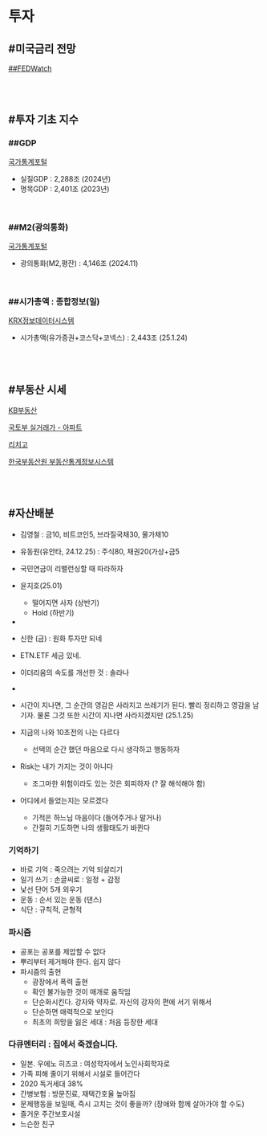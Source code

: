 # 투자

## #미국금리 전망

[##FEDWatch](https://www.cmegroup.com/markets/interest-rates/cme-fedwatch-tool.html)

<br><br> 

## #투자 기초 지수
### ##GDP
[국가통계포털](https://kosis.kr/index/index.do)
- 실질GDP : 2,288조 (2024년)
- 명목GDP : 2,401조 (2023년)

<br>

### ##M2(광의통화)
[국가통계포털](https://kosis.kr/index/index.do)
- 광의통화(M2,평잔) : 4,146조 (2024.11)

<br>

### ##시가총액 : 종합정보(일)
[KRX정보데이터시스템](http://data.krx.co.kr/contents/MDC/MDI/mdiLoader/index.cmd?menuId=MDC0201)
- 시가총액(유가증권+코스닥+코넥스) : 2,443조 (25.1.24)

<br><br> 


## #부동산 시세

[KB부동산](https://kbland.kr/)

[국토부 실거래가 - 아파트](http://rt.molit.go.kr/)

[리치고](https://m.richgo.ai/pc)

[한국부동산원 부동산통계정보시스템](https://www.reb.or.kr/)

<br><br> 


## #자산배분
- 김영철 : 금10, 비트코인5, 브라질국채30, 물가채10
- 유동원(유안타, 24.12.25) : 주식80, 채권20(가상+금5
- 국민연금이 리밸런싱할 때 따라하자
- 윤지호(25.01) 
  - 떨어지면 사자 (상반기)
  - Hold (하반기)
- 
- 신한 (금) : 원화 투자만 되네
- ETN.ETF 세금 있네.
- 이더리움의 속도를 개선한 것 : 솔라나
-  
- 시간이 지나면, 그 순간의 영감은 사라지고 쓰레기가 된다. 빨리 정리하고 영감을 남기자. 물론 그것 또한 시간이 지나면 사라지겠지만 (25.1.25)

- 지금의 나와 10초전의 나는 다르다
  - 선택의 순간 했던 마음으로 다시 생각하고 행동하자

- Risk는 내가 가지는 것이 아니다
  - 조그마한 위험이라도 있는 것은 회피하자 (? 잘 해석해야 함)

- 어디에서 들었는지는 모르겠다
  - 기적은 하느님 마음이다 (들어주거나 말거나)
  - 간절히 기도하면 나의 생활태도가 바뀐다


### 기억하기
  - 바로 기억 : 죽으려는 기억 되살리기
  - 일기 쓰기 : 손글씨로 : 일정 + 감정
  - 낯선 단어 5개 외우기
  - 운동 : 순서 있는 운동 (댄스)
  - 식단 : 규칙적, 균형적

### 파시즘
- 공포는 공포를 제압할 수 없다
- 뿌리부터 제거해야 한다. 쉽지 않다
- 파시즘의 출현 
  - 광장에서 폭력 출현
  - 확인 불가능한 것이 매개로 움직임
  - 단순화시킨다. 강자와 약자로. 자신의 강자의 편에 서기 위해서
  - 단순하면 매력적으로 보인다
  - 최초의 희망을 잃은 세대 : 처음 등장한 세대

### 다큐멘터리 : 집에서 죽겠습니다.
- 일본. 우에노 히즈코 : 여성학자에서 노인사회학자로
- 가족 피해 줄이기 위해서 시설로 들어간다
- 2020 독거세대 38%
- 간병보험 : 방문진료, 재택간호율 높아짐
- 문제행동을 보일때, 즉시 고치는 것이 좋을까? (장애와 함께 살아가야 할 수도)
- 즐거운 주간보호시설
- 느슨한 친구